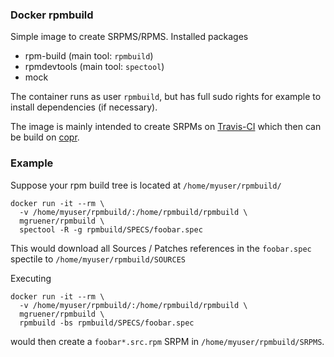 ### Docker rpmbuild

Simple image to create SRPMS/RPMS. Installed packages

* rpm-build (main tool: ```rpmbuild```)
* rpmdevtools (main tool: ```spectool```)
* mock 

The container runs as user ```rpmbuild```, but has full sudo rights for example to install dependencies (if necessary).

The image is mainly intended to create SRPMs on [Travis-CI](https://travis-ci.org/) which then can be build on [copr](https://copr.fedoraproject.org/).

### Example

Suppose your rpm build tree is located at ```/home/myuser/rpmbuild/```

```
docker run -it --rm \
  -v /home/myuser/rpmbuild/:/home/rpmbuild/rpmbuild \
  mgruener/rpmbuild \
  spectool -R -g rpmbuild/SPECS/foobar.spec
```

This would download all Sources / Patches references in the ```foobar.spec``` spectile to ```/home/myuser/rpmbuild/SOURCES```

Executing

```
docker run -it --rm \
  -v /home/myuser/rpmbuild/:/home/rpmbuild/rpmbuild \
  mgruener/rpmbuild \
  rpmbuild -bs rpmbuild/SPECS/foobar.spec
```

would then create a ```foobar*.src.rpm``` SRPM in ```/home/myuser/rpmbuild/SRPMS```.
